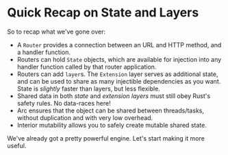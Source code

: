 # Quick Recap on State and Layers

So to recap what we've gone over:

* A `Router` provides a connection between an URL and HTTP method, and a handler function.
* Routers can hold `State` objects, which are available for injection into any handler function called by that router application.
* Routers can add `layer`s. The `Extension` layer serves as additional state, and can be used to share as many injectible dependencies as you want. State is *slightly* faster than layers, but less flexible.
* Shared data in both *state* and *extension layers* must still obey Rust's safety rules. No data-races here!
* Arc ensures that the object can be shared between threads/tasks, without duplication and with very low overhead.
* Interior mutability allows you to safely create mutable shared state.

We've already got a pretty powerful engine. Let's start making it more useful.